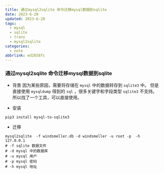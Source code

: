```yaml
---
title: 通过mysql2sqlite 命令迁移mysql数据到sqlite
date: 2023-6-20
updated: 2023-6-20
tags:
  - mysql
  - sqlite
  - trans
  - mysql2sqlite
categories:
  - note
abbrlink: ed2658fc
---
```


### 通过mysql2sqlite 命令迁移mysql数据到sqlite
* 背景
因为某些原因，需要将存储在 `mysql` 中的数据转存到 `sqlite3` 中。
但是直接使用 `mysqldump` 得到的 `sql` ，很多关键字和字段类型 `sqlite3` 不支持。
所以找了一个工具，可以直接使用。

* 安装
```shell
pip3 install mysql-to-sqlite3
```


* 迁移
```shell
mysql2sqlite  -f windsmeller.db -d windsmeller -u root -p  -h 127.0.0.1
# -f sqlite 数据文件
# -d mysql 中的数据库
# -u mysql 用户
# -p mysql 密码
# -h mysql 地址
```




